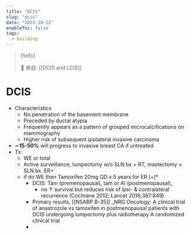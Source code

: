 ```yaml
---
title: "DCIS"
slug: "dcis"
date: "2023-10-22"
enableToc: false
tags:
  - building
---
```


> [!info]
>
> 🌱 來自: [[DCIS and LCIS]]

# DCIS

- Characteristics
  - No penetration of the basement membrane
  - Preceded by ductal atypia
  - Frequently appears as a pattern of grouped microcalcifications on mammography
  - Higher risk of subsequent ipsilateral invasive carcinoma
- **∼15-50%** will progress to invasive breast CA if untreated
- Tx:
  - WE or total
  - Active surveillance, lumpectomy w/o SLN bx + RT, mastectomy ± SLN bx. ER+
  - if do WE then Tamoxifen 20mg QD x 5 years for ER (+)*
    - DCIS: Tam (premenopausal), tam or AI (postmenopausal), 
        - no ↑ survival but reduces risk of ipsi- & contralateral recurrence (Cochrane 2012; Lancet 2016;387:849)
    - Primary results, [[NSABP B-35]] _NRG Oncology: A clinical trial of anastrozole vs tamoxifen in postmenopausal patients with DCIS undergoing lumpectomy plus radiotherapy A randomized clinical trial
    -
